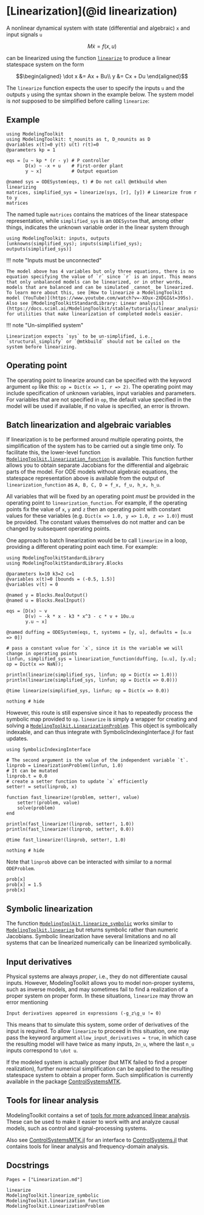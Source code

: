 # [Linearization](@id linearization)

A nonlinear dynamical system with state (differential and algebraic) ``x`` and input signals ``u``

```math
M \dot x = f(x, u)
```

can be linearized using the function [`linearize`](@ref) to produce a linear statespace system on the form

```math
\begin{aligned}
\dot x &= Ax + Bu\\
y &= Cx + Du
\end{aligned}
```

The `linearize` function expects the user to specify the inputs ``u`` and the outputs ``y`` using the syntax shown in the example below. The system model is *not* supposed to be simplified before calling `linearize`:

## Example

```@example LINEARIZE
using ModelingToolkit
using ModelingToolkit: t_nounits as t, D_nounits as D
@variables x(t)=0 y(t) u(t) r(t)=0
@parameters kp = 1

eqs = [u ~ kp * (r - y) # P controller
       D(x) ~ -x + u    # First-order plant
       y ~ x]           # Output equation

@named sys = ODESystem(eqs, t) # Do not call @mtkbuild when linearizing
matrices, simplified_sys = linearize(sys, [r], [y]) # Linearize from r to y
matrices
```

The named tuple `matrices` contains the matrices of the linear statespace representation, while `simplified_sys` is an `ODESystem` that, among other things, indicates the unknown variable order in the linear system through

```@example LINEARIZE
using ModelingToolkit: inputs, outputs
[unknowns(simplified_sys); inputs(simplified_sys); outputs(simplified_sys)]
```

!!! note "Inputs must be unconnected"
    
    The model above has 4 variables but only three equations, there is no equation specifying the value of `r` since `r` is an input. This means that only unbalanced models can be linearized, or in other words, models that are balanced and can be simulated _cannot_ be linearized. To learn more about this, see [How to linearize a ModelingToolkit model (YouTube)](https://www.youtube.com/watch?v=-XOux-2XDGI&t=395s). Also see [ModelingToolkitStandardLibrary: Linear analysis](https://docs.sciml.ai/ModelingToolkit/stable/tutorials/linear_analysis/) for utilities that make linearization of completed models easier.

!!! note "Un-simplified system"
    
    Linearization expects `sys` to be un-simplified, i.e., `structural_simplify` or `@mtkbuild` should not be called on the system before linearizing.

## Operating point

The operating point to linearize around can be specified with the keyword argument `op` like this: `op = Dict(x => 1, r => 2)`. The operating point may include specification of unknown variables, input variables and parameters. For variables that are not specified in `op`, the default value specified in the model will be used if available, if no value is specified, an error is thrown.

## Batch linearization and algebraic variables

If linearization is to be performed around multiple operating points, the simplification of the system has to be carried out a single time only. To facilitate this, the lower-level function [`ModelingToolkit.linearization_function`](@ref) is available. This function further allows you to obtain separate Jacobians for the differential and algebraic parts of the model. For ODE models without algebraic equations, the statespace representation above is available from the output of `linearization_function` as `A, B, C, D = f_x, f_u, h_x, h_u`.

All variables that will be fixed by an operating point _must_ be provided in the operating point to `linearization_function`. For example, if the operating points fix the value of
`x`, `y` and `z` then an operating point with constant values for these variables (e.g. `Dict(x => 1.0, y => 1.0, z => 1.0)`) must be provided. The constant values themselves
do not matter and can be changed by subsequent operating points.

One approach to batch linearization would be to call `linearize` in a loop, providing a different operating point each time. For example:

```@example LINEARIZE
using ModelingToolkitStandardLibrary
using ModelingToolkitStandardLibrary.Blocks

@parameters k=10 k3=2 c=1
@variables x(t)=0 [bounds = (-0.5, 1.5)]
@variables v(t) = 0

@named y = Blocks.RealOutput()
@named u = Blocks.RealInput()

eqs = [D(x) ~ v
       D(v) ~ -k * x - k3 * x^3 - c * v + 10u.u
       y.u ~ x]

@named duffing = ODESystem(eqs, t, systems = [y, u], defaults = [u.u => 0])

# pass a constant value for `x`, since it is the variable we will change in operating points
linfun, simplified_sys = linearization_function(duffing, [u.u], [y.u]; op = Dict(x => NaN));

println(linearize(simplified_sys, linfun; op = Dict(x => 1.0)))
println(linearize(simplified_sys, linfun; op = Dict(x => 0.0)))

@time linearize(simplified_sys, linfun; op = Dict(x => 0.0))

nothing # hide
```

However, this route is still expensive since it has to repeatedly process the symbolic map provided to `op`. `linearize` is simply a wrapper for creating and solving a
[`ModelingToolkit.LinearizationProblem`](@ref). This object is symbolically indexable, and can thus integrate with SymbolicIndexingInterface.jl for fast updates.

```@example LINEARIZE
using SymbolicIndexingInterface

# The second argument is the value of the independent variable `t`.
linprob = LinearizationProblem(linfun, 1.0)
# It can be mutated
linprob.t = 0.0
# create a setter function to update `x` efficiently
setter! = setu(linprob, x)

function fast_linearize!(problem, setter!, value)
    setter!(problem, value)
    solve(problem)
end

println(fast_linearize!(linprob, setter!, 1.0))
println(fast_linearize!(linprob, setter!, 0.0))

@time fast_linearize!(linprob, setter!, 1.0)

nothing # hide
```

Note that `linprob` above can be interacted with similar to a normal `ODEProblem`.

```@repl LINEARIZE
prob[x]
prob[x] = 1.5
prob[x]
```

## Symbolic linearization

The function [`ModelingToolkit.linearize_symbolic`](@ref) works similar to [`ModelingToolkit.linearize`](@ref) but returns symbolic rather than numeric Jacobians. Symbolic linearization have several limitations and no all systems that can be linearized numerically can be linearized symbolically.

## Input derivatives

Physical systems are always *proper*, i.e., they do not differentiate causal inputs. However, ModelingToolkit allows you to model non-proper systems, such as inverse models, and may sometimes fail to find a realization of a proper system on proper form. In these situations, `linearize` may throw an error mentioning

```
Input derivatives appeared in expressions (-g_z\g_u != 0)
```

This means that to simulate this system, some order of derivatives of the input is required. To allow `linearize` to proceed in this situation, one may pass the keyword argument `allow_input_derivatives = true`, in which case the resulting model will have twice as many inputs, ``2n_u``, where the last ``n_u`` inputs correspond to ``\dot u``.

If the modeled system is actually proper (but MTK failed to find a proper realization), further numerical simplification can be applied to the resulting statespace system to obtain a proper form. Such simplification is currently available in the package [ControlSystemsMTK](https://juliacontrol.github.io/ControlSystemsMTK.jl/dev/#Internals:-Transformation-of-non-proper-models-to-proper-statespace-form).

## Tools for linear analysis

ModelingToolkit contains a set of [tools for more advanced linear analysis](https://docs.sciml.ai/ModelingToolkit/stable/tutorials/linear_analysis/). These can be used to make it easier to work with and analyze causal models, such as control and signal-processing systems.

Also see [ControlSystemsMTK.jl](https://juliacontrol.github.io/ControlSystemsMTK.jl/dev/) for an interface to [ControlSystems.jl](https://github.com/JuliaControl/ControlSystems.jl) that contains tools for linear analysis and frequency-domain analysis.

## Docstrings

```@index
Pages = ["Linearization.md"]
```

```@docs
linearize
ModelingToolkit.linearize_symbolic
ModelingToolkit.linearization_function
ModelingToolkit.LinearizationProblem
```
